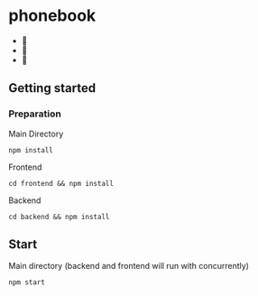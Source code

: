 # phonebook
   - :mega: 
   - :wrench: 
   - :date: 
   
## Getting started

### Preparation

 Main Directory 
```
npm install
```
Frontend
```
cd frontend && npm install
```
Backend
```
cd backend && npm install
```


## Start
Main directory (backend and frontend will run with concurrently)
```
npm start
```
